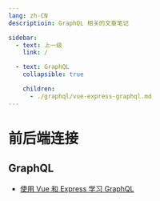 ```yaml
---
lang: zh-CN
descriptioin: GraphQL 相关的文章笔记

sidebar:
  - text: 上一级
    link: /

  - text: GraphQL
    collapsible: true

    children:
      - ./graphql/vue-express-graphql.md
---
```


# 前后端连接

## GraphQL

- [使用 Vue 和 Express 学习 GraphQL](./graphql/vue-express-graphql.md)
